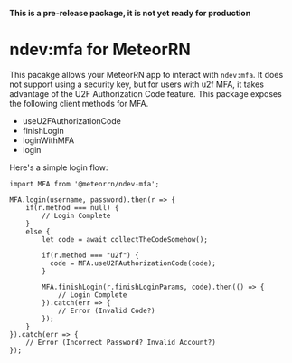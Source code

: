 **This is a pre-release package, it is not yet ready for production**

# ndev:mfa for MeteorRN

This pacakge allows your MeteorRN app to interact with `ndev:mfa`. It does not support using a security key, but for users with u2f MFA, it takes advantage of the U2F Authorization Code feature. This package exposes the following client methods for MFA.
- useU2FAuthorizationCode
- finishLogin
- loginWithMFA
- login

Here's a simple login flow:

````
import MFA from '@meteorrn/ndev-mfa';

MFA.login(username, password).then(r => {
    if(r.method === null) {
        // Login Complete
    }
    else {
        let code = await collectTheCodeSomehow();
        
        if(r.method === "u2f") {
          code = MFA.useU2FAuthorizationCode(code);
        }
        
        MFA.finishLogin(r.finishLoginParams, code).then(() => {
            // Login Complete
        }).catch(err => {
            // Error (Invalid Code?)
        });
    }
}).catch(err => {
    // Error (Incorrect Password? Invalid Account?)
});

````
